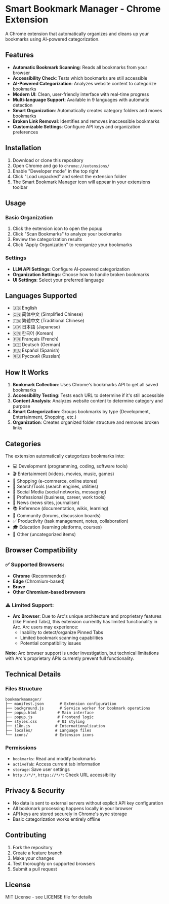 # Smart Bookmark Manager - Chrome Extension

A Chrome extension that automatically organizes and cleans up your bookmarks using AI-powered categorization.

## Features

- **Automatic Bookmark Scanning**: Reads all bookmarks from your browser
- **Accessibility Check**: Tests which bookmarks are still accessible  
- **AI-Powered Categorization**: Analyzes website content to categorize bookmarks
- **Modern UI**: Clean, user-friendly interface with real-time progress
- **Multi-language Support**: Available in 9 languages with automatic detection
- **Smart Organization**: Automatically creates category folders and moves bookmarks
- **Broken Link Removal**: Identifies and removes inaccessible bookmarks
- **Customizable Settings**: Configure API keys and organization preferences

## Installation

1. Download or clone this repository
2. Open Chrome and go to `chrome://extensions/`
3. Enable "Developer mode" in the top right
4. Click "Load unpacked" and select the extension folder
5. The Smart Bookmark Manager icon will appear in your extensions toolbar

## Usage

### Basic Organization
1. Click the extension icon to open the popup
2. Click "Scan Bookmarks" to analyze your bookmarks
3. Review the categorization results
4. Click "Apply Organization" to reorganize your bookmarks

### Settings
- **LLM API Settings**: Configure AI-powered categorization
- **Organization Settings**: Choose how to handle broken bookmarks
- **UI Settings**: Select your preferred language

## Languages Supported

- 🇺🇸 English
- 🇨🇳 简体中文 (Simplified Chinese)
- 🇹🇼 繁體中文 (Traditional Chinese)
- 🇯🇵 日本語 (Japanese)
- 🇰🇷 한국어 (Korean)
- 🇫🇷 Français (French)
- 🇩🇪 Deutsch (German)
- 🇪🇸 Español (Spanish)
- 🇷🇺 Русский (Russian)

## How It Works

1. **Bookmark Collection**: Uses Chrome's bookmarks API to get all saved bookmarks
2. **Accessibility Testing**: Tests each URL to determine if it's still accessible
3. **Content Analysis**: Analyzes website content to determine category and purpose
4. **Smart Categorization**: Groups bookmarks by type (Development, Entertainment, Shopping, etc.)
5. **Organization**: Creates organized folder structure and removes broken links

## Categories

The extension automatically categorizes bookmarks into:
- 💻 Development (programming, coding, software tools)
- 🎬 Entertainment (videos, movies, music, games)  
- 🛒 Shopping (e-commerce, online stores)
- 🔧 Search/Tools (search engines, utilities)
- 📱 Social Media (social networks, messaging)
- 💼 Professional (business, career, work tools)
- 📰 News (news sites, journalism)
- 📚 Reference (documentation, wikis, learning)
- 👥 Community (forums, discussion boards)
- ✅ Productivity (task management, notes, collaboration)
- 🎓 Education (learning platforms, courses)
- 📄 Other (uncategorized items)

## Browser Compatibility

### ✅ Supported Browsers:
- **Chrome** (Recommended)
- **Edge** (Chromium-based)
- **Brave**
- **Other Chromium-based browsers**

### ⚠️ Limited Support:
- **Arc Browser**: Due to Arc's unique architecture and proprietary features (like Pinned Tabs), this extension currently has limited functionality in Arc. Arc users may experience:
  - Inability to detect/organize Pinned Tabs
  - Limited bookmark scanning capabilities
  - Potential compatibility issues

**Note**: Arc browser support is under investigation, but technical limitations with Arc's proprietary APIs currently prevent full functionality.

## Technical Details

### Files Structure
```
bookmarkmanager/
├── manifest.json       # Extension configuration
├── background.js       # Service worker for bookmark operations
├── popup.html         # Main interface
├── popup.js           # Frontend logic
├── styles.css         # UI styling
├── i18n.js           # Internationalization
├── locales/          # Language files
└── icons/            # Extension icons
```

### Permissions
- `bookmarks`: Read and modify bookmarks
- `activeTab`: Access current tab information
- `storage`: Save user settings
- `http://*/*`, `https://*/*`: Check URL accessibility

## Privacy & Security

- No data is sent to external servers without explicit API key configuration
- All bookmark processing happens locally in your browser
- API keys are stored securely in Chrome's sync storage
- Basic categorization works entirely offline

## Contributing

1. Fork the repository
2. Create a feature branch
3. Make your changes
4. Test thoroughly on supported browsers
5. Submit a pull request

## License

MIT License - see LICENSE file for details